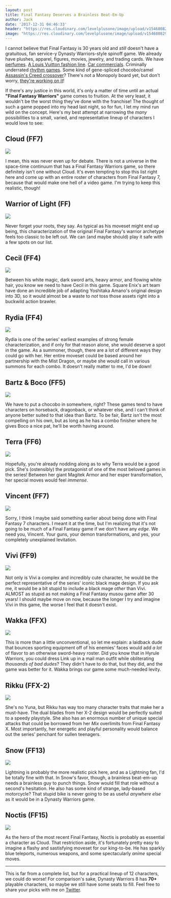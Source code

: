 ```yaml
---
layout: post
title: Final Fantasy Deserves a Brainless Beat-Em-Up
author: Jack
date: '2017-12-31 04:46:33'
header: "https://res.cloudinary.com/levelplusone/image/upload/v1546808293/FinalFantasyMusou_a8wefc.jpg"
image: "https://res.cloudinary.com/levelplusone/image/upload/v1546808293/FinalFantasyMusou_a8wefc.jpg"
---
```


I cannot believe that Final Fantasy is 30 years old and *still* doesn't have a gratuitous, fan service-y Dynasty Warriors-style spinoff game. We already have plushes, apparel, figures, movies, jewelry, and trading cards. We have [perfumes](http://finalfantasy.wikia.com/wiki/Final_Fantasy_perfumes_and_fragrances). [A Louis Vuitton fashion line](https://www.youtube.com/watch?v=ImWljqM8kG8). [Car commercials](https://www.youtube.com/watch?v=xI9mCrG-M1g). Criminally underrated [rhythm games](https://www.youtube.com/watch?v=jLHglml1790). Some kind of gene-spliced chocobo/camel [Assassin's Creed crossover](https://www.youtube.com/watch?v=-sbeFwUWajQ)? There's not a Monopoly board yet, but don't worry, [they're working on it](https://www.polygon.com/2016/6/29/12059956/final-fantasy-7-monopoly-remake)!

If there's any justice in this world, it's only a matter of time until an actual **"Final Fantasy Warriors"** game comes to fruition. At the very least, it wouldn't be the worst thing they've done with the franchise! The thought of such a game popped into my head last night, so for fun, I let my mind run wild on the concept. Here's my best attempt at narrowing the *many* possibilities to a small, varied, and representative lineup of characters I would love to see:

## Cloud (FF7)
![](https://res.cloudinary.com/levelplusone/image/upload/v1514694146/Cloud_dphyw4.jpg#full)

I mean, this was never even up for debate. There is not a universe in the space-time continuum that has a Final Fantasy Warriors game, so there definitely isn't one without Cloud. It's even tempting to stop this list right here and come up with an entire roster of characters from Final Fantasy 7, because that would make one hell of a video game. I'm trying to keep this realistic, though!

## Warrior of Light (FF)
![](https://res.cloudinary.com/levelplusone/image/upload/v1514694146/WarriorOfLight_e03fez.jpg#full)

Never forget your roots, they say. As typical as his moveset might end up being, this characterization of the original Final Fantasy's warrior archetype feels too classic to be left out. We can (and maybe should) play it safe with a few spots on our list.

## Cecil (FF4)
![](https://res.cloudinary.com/levelplusone/image/upload/v1514694146/Cecil_vxp6vu.jpg#full)

Between his white magic, dark sword arts, heavy armor, and flowing white hair, you know we need to have Cecil in this game. Square Enix's art team have done an incredible job of adapting Yoshitaka Amano's original design into 3D, so it would almost be a waste to *not* toss those assets right into a buckwild action brawler.

## Rydia (FF4)
![](https://res.cloudinary.com/levelplusone/image/upload/v1514694146/Rydia_ovmlfo.jpg#full)

Rydia is one of the series' earliest examples of strong female characterization, and if only for that reason alone, she would deserve a spot in the game. As a summoner, though, there are a lot of different ways they could go with her. Her entire moveset could be based around her partnership with the Mist Dragon, or maybe she would call in various summons for each combo. It doesn't really matter to me, I'd be down!

## Bartz & Boco (FF5)
![](https://res.cloudinary.com/levelplusone/image/upload/v1514694890/BartzBoco_el6mqq.jpg#full)

We have to put a chocobo in somewhere, right? These games tend to have characters on horseback, dragonback, or whatever else, and I can't think of anyone better suited to that idea than Bartz. To be fair, Bartz isn't the most compelling on his own, but as long as he has a combo finisher where he gives Boco a nice pat, he'll be worth having around.

## Terra (FF6)
![](https://res.cloudinary.com/levelplusone/image/upload/v1514694146/Terra_alh6pv.jpg#full)

Hopefully, you're already nodding along as to why Terra would be a good pick. She's (ostensibly) the protagonist of one of the most beloved games in the series! Between her giant Magitek Armor and her esper transformation, her special moves would feel *immense*.

## Vincent (FF7)
![](https://res.cloudinary.com/levelplusone/image/upload/v1514694145/Vincent_okorbz.jpg#full)

Sorry, I think I maybe said something earlier about being done with Final Fantasy 7 characters. I meant it at the time, but I'm realizing that it's not going to be much of a Final Fantasy game if we don't have any *edge*. We need you, Vincent. Your guns, your demon transformations, and yes, your completely unexplained levitation.

## Vivi (FF9)
![](https://res.cloudinary.com/levelplusone/image/upload/v1514694145/Vivi_vtqhhp.jpg#full)

Not only is Vivi a complex and incredibly cute character, he would be the perfect representative of the series' iconic black mage design. If you ask me, it would be a bit stupid to include a black mage *other* than Vivi. ALMOST as stupid as not making a Final Fantasy musou game after 30 years! I should maybe move on now, because the longer I try and imagine Vivi in this game, the worse I feel that it doesn't exist.

## Wakka (FFX)
![](https://res.cloudinary.com/levelplusone/image/upload/v1514694145/Wakka_msgpey.jpg#full)

This is more than a little unconventional, so let me explain: a laidback dude that bounces sporting equipment off of his enemies' faces would add *a lot* of flavor to an otherwise sword-heavy roster. Did you know that in Hyrule Warriors, you could dress Link up in a mail man outfit while obliterating *thousands of bad dudes*? They didn't have to do that, but they did, and the game was better for it. Wakka brings our game some much-needed levity.

## Rikku (FFX-2)
![](https://res.cloudinary.com/levelplusone/image/upload/v1514694145/Rikku_orf9lc.jpg#full)

She's no Yuna, but Rikku has way too many character traits that make her a must-have. The dual blades from her X-2 design would be perfectly suited to a speedy playstyle. She also has an enormous number of unique special attacks that could be borrowed from her *Mix* overlimits from Final Fantasy X. Most importantly, her energetic and playful personality would balance out the series' penchant for sullen teenagers.

## Snow (FF13)
![](https://res.cloudinary.com/levelplusone/image/upload/v1514694145/Snow_sfxudt.jpg#full)

Lightning is probably the more realistic pick here, and as a Lightning fan, I'd be totally fine with that. In Snow's favor, though, a brainless beat-em-up needs a brainless guy to punch things. Snow would fill that role without a second's hesitation. He also has some kind of strange, lady-based motorcycle? That stupid bike is never going to be as useful *anywhere else* as it would be in a Dynasty Warriors game.

## Noctis (FF15)
![](https://res.cloudinary.com/levelplusone/image/upload/v1514694145/Noctis_ncxq26.jpg#full)

As the hero of the most recent Final Fantasy, Noctis is probably as essential a character as Cloud. That restriction aside, it's fortunately pretty easy to imagine a flashy and sastisfying moveset for our king-to-be. He has sparkly blue teleports, numerous weapons, and some spectacularly *anime* special moves. 

<hr/>

This is far from a complete list, but for a practical lineup of 12 characters, we could do worse! For comparison's sake, Dynasty Warriors 8 has **70+** playable characters, so maybe we still have some seats to fill. Feel free to share your picks with me on [Twitter](https://twitter.com/jackleveledup).